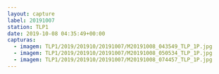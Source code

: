 ```yaml
---
layout: capture
label: 20191007
station: TLP1
date: 2019-10-08 04:35:49+00:00
capturas:
  - imagem: TLP1/2019/201910/20191007/M20191008_043549_TLP_1P.jpg
  - imagem: TLP1/2019/201910/20191007/M20191008_050534_TLP_1P.jpg
  - imagem: TLP1/2019/201910/20191007/M20191008_074457_TLP_1P.jpg
---
```

